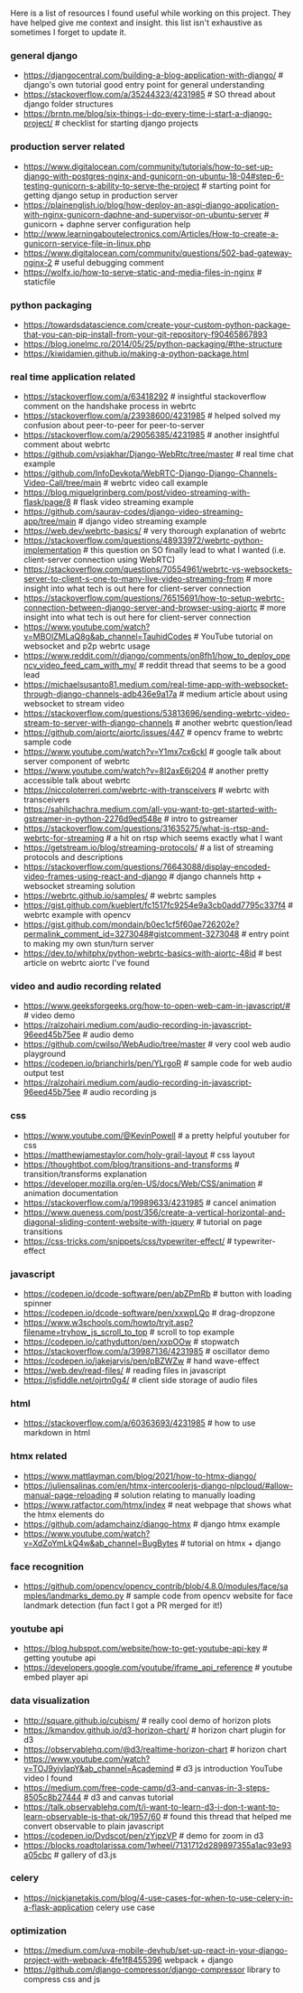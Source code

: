 Here is a list of resources I found useful while working on this project. They have helped give me context and insight.  this list isn't exhaustive as sometimes I forget to update it. 


### general django
- https://djangocentral.com/building-a-blog-application-with-django/  # django's own tutorial good entry point for general understanding  
- https://stackoverflow.com/a/35244323/4231985  # SO thread about django folder structures
- https://brntn.me/blog/six-things-i-do-every-time-i-start-a-django-project/  # checklist for starting django projects 


### production server related
- https://www.digitalocean.com/community/tutorials/how-to-set-up-django-with-postgres-nginx-and-gunicorn-on-ubuntu-18-04#step-6-testing-gunicorn-s-ability-to-serve-the-project  # starting point for getting django setup in production server
- https://plainenglish.io/blog/how-deploy-an-asgi-django-application-with-nginx-gunicorn-daphne-and-supervisor-on-ubuntu-server # gunicorn + daphne server configuration help  
- http://www.learningaboutelectronics.com/Articles/How-to-create-a-gunicorn-service-file-in-linux.php  
- https://www.digitalocean.com/community/questions/502-bad-gateway-nginx-2  # useful debugging comment
- https://wolfx.io/how-to-serve-static-and-media-files-in-nginx  # staticfile


### python packaging
- https://towardsdatascience.com/create-your-custom-python-package-that-you-can-pip-install-from-your-git-repository-f90465867893
- https://blog.ionelmc.ro/2014/05/25/python-packaging/#the-structure
- https://kiwidamien.github.io/making-a-python-package.html


### real time application related
- https://stackoverflow.com/a/63418292  # insightful stackoverflow comment on the handshake process in webrtc
- https://stackoverflow.com/a/23938600/4231985  # helped solved my confusion about peer-to-peer for peer-to-server
- https://stackoverflow.com/a/29056385/4231985  # another insightful comment about webrtc
- https://github.com/vsjakhar/Django-WebRtc/tree/master # real time chat example  
- https://github.com/InfoDevkota/WebRTC-Django-Django-Channels-Video-Call/tree/main # webrtc video call example  
- https://blog.miguelgrinberg.com/post/video-streaming-with-flask/page/8  # flask video streaming example 
- https://github.com/saurav-codes/django-video-streaming-app/tree/main  # django video streaming example
- https://web.dev/webrtc-basics/ # very thorough explanation of webrtc
- https://stackoverflow.com/questions/48933972/webrtc-python-implementation  # this question on SO finally lead to what I wanted (i.e. client-server connection using WebRTC)
- https://stackoverflow.com/questions/70554961/webrtc-vs-websockets-server-to-client-s-one-to-many-live-video-streaming-from  # more insight into what tech is out here for client-server connection
- https://stackoverflow.com/questions/76515691/how-to-setup-webrtc-connection-between-django-server-and-browser-using-aiortc  # more insight into what tech is out here for client-server connection
- https://www.youtube.com/watch?v=MBOlZMLaQ8g&ab_channel=TauhidCodes  # YouTube tutorial on websocket and p2p webrtc usage
- https://www.reddit.com/r/django/comments/on8fh1/how_to_deploy_opencv_video_feed_cam_with_my/  # reddit thread that seems to be a good lead
- https://michaelsusanto81.medium.com/real-time-app-with-websocket-through-django-channels-adb436e9a17a  # medium article about using websocket to stream video
- https://stackoverflow.com/questions/53813696/sending-webrtc-video-stream-to-server-with-django-channels  # another webrtc question/lead 
- https://github.com/aiortc/aiortc/issues/447  # opencv frame to webrtc sample code
- https://www.youtube.com/watch?v=Y1mx7cx6ckI  # google talk about server component of webrtc
- https://www.youtube.com/watch?v=8I2axE6j204  # another pretty accessible talk about webrtc
- https://niccoloterreri.com/webrtc-with-transceivers  # webrtc with transceivers
- https://sahilchachra.medium.com/all-you-want-to-get-started-with-gstreamer-in-python-2276d9ed548e  # intro to gstreamer
- https://stackoverflow.com/questions/31635275/what-is-rtsp-and-webrtc-for-streaming  # a hit on rtsp which seems exactly what I want
- https://getstream.io/blog/streaming-protocols/  # a list of streaming protocols and descriptions
- https://stackoverflow.com/questions/76643088/display-encoded-video-frames-using-react-and-django  # django channels http + websocket streaming solution
- https://webrtc.github.io/samples/  # webrtc samples
- https://gist.github.com/kueblert/fc1517fc9254e9a3cb0add7795c337f4  # webrtc example with opencv
- https://gist.github.com/mondain/b0ec1cf5f60ae726202e?permalink_comment_id=3273048#gistcomment-3273048  # entry point to making my own stun/turn server
- https://dev.to/whitphx/python-webrtc-basics-with-aiortc-48id  # best article on webrtc aiortc I've found


### video and audio recording related
- https://www.geeksforgeeks.org/how-to-open-web-cam-in-javascript/#  # video demo
- https://ralzohairi.medium.com/audio-recording-in-javascript-96eed45b75ee  # audio demo
- https://github.com/cwilso/WebAudio/tree/master  # very cool web audio playground
- https://codepen.io/brianchirls/pen/YLrgoR  # sample code for web audio output test
- https://ralzohairi.medium.com/audio-recording-in-javascript-96eed45b75ee  # audio recording js  


### css
- https://www.youtube.com/@KevinPowell  # a pretty helpful youtuber for css
- https://matthewjamestaylor.com/holy-grail-layout  # css layout
- https://thoughtbot.com/blog/transitions-and-transforms  # transition/transforms explanation
- https://developer.mozilla.org/en-US/docs/Web/CSS/animation  # animation documentation
- https://stackoverflow.com/a/19989633/4231985  # cancel animation
- https://www.queness.com/post/356/create-a-vertical-horizontal-and-diagonal-sliding-content-website-with-jquery  # tutorial on page transitions
- https://css-tricks.com/snippets/css/typewriter-effect/  # typewriter-effect


### javascript 
- https://codepen.io/dcode-software/pen/abZPmRb  # button with loading spinner
- https://codepen.io/dcode-software/pen/xxwpLQo  # drag-dropzone  
- https://www.w3schools.com/howto/tryit.asp?filename=tryhow_js_scroll_to_top  # scroll to top example  
- https://codepen.io/cathydutton/pen/xxpOOw  # stopwatch
- https://stackoverflow.com/a/39987136/4231985  # oscillator demo
- https://codepen.io/jakejarvis/pen/pBZWZw  # hand wave-effect
- https://web.dev/read-files/  # reading files in javascript
- https://jsfiddle.net/ojrtn0g4/  # client side storage of audio files


### html 
- https://stackoverflow.com/a/60363693/4231985  # how to use markdown in html


### htmx related
- https://www.mattlayman.com/blog/2021/how-to-htmx-django/
- https://juliensalinas.com/en/htmx-intercoolerjs-django-nlpcloud/#allow-manual-page-reloading  # solution relating to manually loading 
- https://www.ratfactor.com/htmx/index  # neat webpage that shows what the htmx elements do
- https://github.com/adamchainz/django-htmx  # django htmx example
- https://www.youtube.com/watch?v=XdZoYmLkQ4w&ab_channel=BugBytes  # tutorial on htmx + django


### face recognition
- https://github.com/opencv/opencv_contrib/blob/4.8.0/modules/face/samples/landmarks_demo.py  # sample code from opencv website for face landmark detection (fun fact I got a PR merged for it!)


### youtube api
- https://blog.hubspot.com/website/how-to-get-youtube-api-key  # getting youtube api
- https://developers.google.com/youtube/iframe_api_reference  # youtube embed player api 

### data visualization
- http://square.github.io/cubism/  # really cool demo of horizon plots 
- https://kmandov.github.io/d3-horizon-chart/  # horizon chart plugin for d3
- https://observablehq.com/@d3/realtime-horizon-chart  # horizon chart 
- https://www.youtube.com/watch?v=TOJ9yjvlapY&ab_channel=Academind  # d3 js introduction YouTube video I found
- https://medium.com/free-code-camp/d3-and-canvas-in-3-steps-8505c8b27444  # d3 and canvas tutorial
- https://talk.observablehq.com/t/i-want-to-learn-d3-i-don-t-want-to-learn-observable-is-that-ok/1957/60  # found this thread that helped me convert observable to plain javascript
- https://codepen.io/Dvdscot/pen/zYjpzVP  # demo for zoom in d3
- https://blocks.roadtolarissa.com/1wheel/7131712d289897355a1ac93e93a05cbc  # gallery of d3.js

### celery
- https://nickjanetakis.com/blog/4-use-cases-for-when-to-use-celery-in-a-flask-application celery use case

### optimization 
- https://medium.com/uva-mobile-devhub/set-up-react-in-your-django-project-with-webpack-4fe1f8455396 webpack + django
- https://github.com/django-compressor/django-compressor library to compress css and js